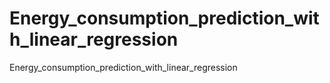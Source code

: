 # Energy_consumption_prediction_with_linear_regression
Energy_consumption_prediction_with_linear_regression
